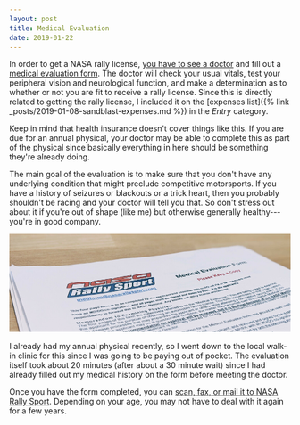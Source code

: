 ```yaml
---
layout: post
title: Medical Evaluation
date: 2019-01-22
---
```


In order to get a NASA rally license, [you have to see a doctor](http://nasarallysport.com/main/rally202) and fill out a [medical evaluation form](http://nasarallysport.com/rules-forms/NRS_Form_Medical.pdf). The doctor will check your usual vitals, test your peripheral vision and neurological function, and make a determination as to whether or not you are fit to receive a rally license. Since this is directly related to getting the rally license, I included it on the [expenses list]({% link _posts/2019-01-08-sandblast-expenses.md %}) in the _Entry_ category.

Keep in mind that health insurance doesn't cover things like this. If you are due for an annual physical, your doctor may be able to complete this as part of the physical since basically everything in here should be something they're already doing.

The main goal of the evaluation is to make sure that you don't have any underlying condition that might preclude competitive motorsports. If you have a history of seizures or blackouts or a trick heart, then you probably shouldn't be racing and your doctor will tell you that. So don't stress out about it if you're out of shape (like me) but otherwise generally healthy---you're in good company.

![medical evaluation form](/assets/img/medical-eval.jpg "medical evaluation form")

I already had my annual physical recently, so I went down to the local walk-in clinic for this since I was going to be paying out of pocket. The evaluation itself took about 20 minutes (after about a 30 minute wait) since I had already filled out my medical history on the form before meeting the doctor.

Once you have the form completed, you can [scan, fax, or mail it to NASA Rally Sport](http://nasarallysport.com/main/where_do_i_send_the_medical_form). Depending on your age, you may not have to deal with it again for a few years.